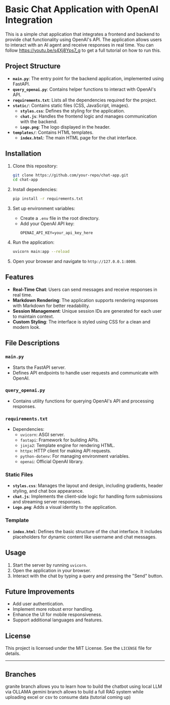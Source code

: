 
# Basic Chat Application with OpenAI Integration

This is a simple chat application that integrates a frontend and backend to provide chat functionality using OpenAI's API. The application allows users to interact with an AI agent and receive responses in real time. You can follow https://youtu.be/s4Xj8Yps7_g to get a full tutorial on how to run this. 

## Project Structure

- **`main.py`**: The entry point for the backend application, implemented using FastAPI.
- **`query_openai.py`**: Contains helper functions to interact with OpenAI's API.
- **`requirements.txt`**: Lists all the dependencies required for the project.
- **`static/`**: Contains static files (CSS, JavaScript, images).
  - **`styles.css`**: Defines the styling for the application.
  - **`chat.js`**: Handles the frontend logic and manages communication with the backend.
  - **`Logo.png`**: The logo displayed in the header.
- **`templates/`**: Contains HTML templates.
  - **`index.html`**: The main HTML page for the chat interface.

## Installation

1. Clone this repository:
   ```bash
   git clone https://github.com/your-repo/chat-app.git
   cd chat-app
   ```

2. Install dependencies:
   ```bash
   pip install -r requirements.txt
   ```

3. Set up environment variables:
   - Create a `.env` file in the root directory.
   - Add your OpenAI API key:
     ```env
     OPENAI_API_KEY=your_api_key_here
     ```

4. Run the application:
   ```bash
   uvicorn main:app --reload
   ```

5. Open your browser and navigate to `http://127.0.0.1:8000`.

## Features

- **Real-Time Chat**: Users can send messages and receive responses in real time.
- **Markdown Rendering**: The application supports rendering responses with Markdown for better readability.
- **Session Management**: Unique session IDs are generated for each user to maintain context.
- **Custom Styling**: The interface is styled using CSS for a clean and modern look.

## File Descriptions

### `main.py`
- Starts the FastAPI server.
- Defines API endpoints to handle user requests and communicate with OpenAI.

### `query_openai.py`
- Contains utility functions for querying OpenAI's API and processing responses.

### `requirements.txt`
- Dependencies:
  - `uvicorn`: ASGI server.
  - `fastapi`: Framework for building APIs.
  - `jinja2`: Template engine for rendering HTML.
  - `httpx`: HTTP client for making API requests.
  - `python-dotenv`: For managing environment variables.
  - `openai`: Official OpenAI library.

### Static Files
- **`styles.css`**: Manages the layout and design, including gradients, header styling, and chat box appearance.
- **`chat.js`**: Implements the client-side logic for handling form submissions and streaming server responses.
- **`Logo.png`**: Adds a visual identity to the application.

### Template
- **`index.html`**: Defines the basic structure of the chat interface. It includes placeholders for dynamic content like username and chat messages.

## Usage

1. Start the server by running `uvicorn`.
2. Open the application in your browser.
3. Interact with the chat by typing a query and pressing the "Send" button.

## Future Improvements

- Add user authentication.
- Implement more robust error handling.
- Enhance the UI for mobile responsiveness.
- Support additional languages and features.

## License

This project is licensed under the MIT License. See the `LICENSE` file for details.

---

## Branches
granite branch allows you to learn how to build the chatbot using local LLM via OLLAMA
gemini branch allows to build a full RAG system while uploading excel or csv to consume data (tutorial coming up)
